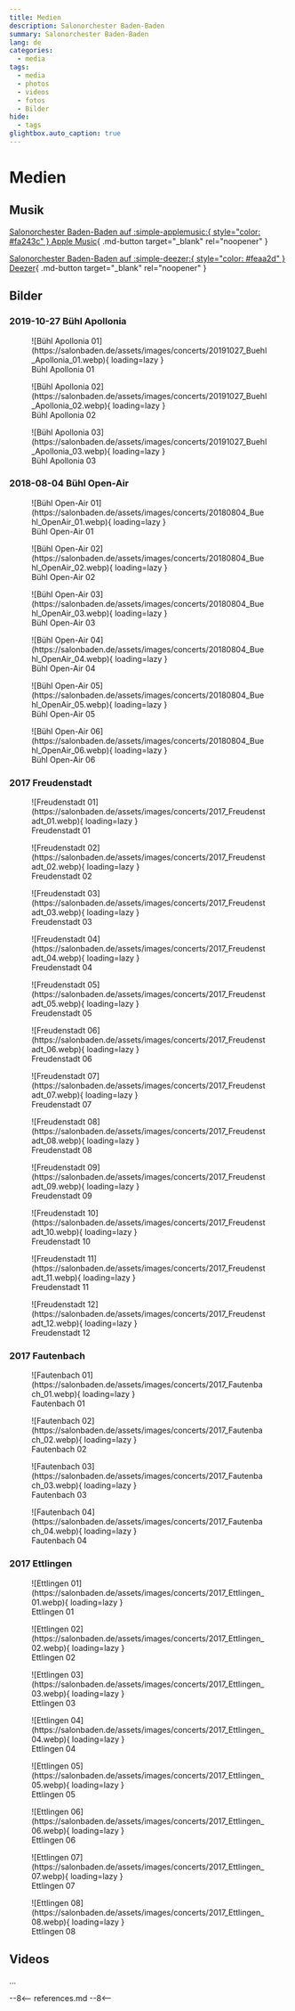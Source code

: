 ```yaml
---
title: Medien
description: Salonorchester Baden-Baden
summary: Salonorchester Baden-Baden
lang: de
categories:
  - media
tags:
  - media
  - photos
  - videos
  - fotos
  - Bilder
hide:
  - tags
glightbox.auto_caption: true
---
```


# Medien

<!-- more -->

## Musik

[Salonorchester Baden-Baden auf :simple-applemusic:{ style="color: #fa243c" } Apple Music](https://music.apple.com/us/artist/salonorchester-baden-baden/1449482405){ .md-button target="_blank" rel="noopener" }

[Salonorchester Baden-Baden auf :simple-deezer:{ style="color: #feaa2d" } Deezer](https://www.deezer.com/de/artist/57530502?autoplay=true){ .md-button target="_blank" rel="noopener" }

## Bilder

### 2019-10-27 Bühl Apollonia

<figure markdown>
  ![Bühl Apollonia 01](https://salonbaden.de/assets/images/concerts/20191027_Buehl_Apollonia_01.webp){ loading=lazy }
  <figcaption>Bühl Apollonia 01</figcaption>
</figure>

<figure markdown>
  ![Bühl Apollonia 02](https://salonbaden.de/assets/images/concerts/20191027_Buehl_Apollonia_02.webp){ loading=lazy }
  <figcaption>Bühl Apollonia 02</figcaption>
</figure>

<figure markdown>
  ![Bühl Apollonia 03](https://salonbaden.de/assets/images/concerts/20191027_Buehl_Apollonia_03.webp){ loading=lazy }
  <figcaption>Bühl Apollonia 03</figcaption>
</figure>

### 2018-08-04 Bühl Open-Air

<figure markdown>
  ![Bühl Open-Air 01](https://salonbaden.de/assets/images/concerts/20180804_Buehl_OpenAir_01.webp){ loading=lazy }
  <figcaption>Bühl Open-Air 01</figcaption>
</figure>

<figure markdown>
  ![Bühl Open-Air 02](https://salonbaden.de/assets/images/concerts/20180804_Buehl_OpenAir_02.webp){ loading=lazy }
  <figcaption>Bühl Open-Air 02</figcaption>
</figure>

<figure markdown>
  ![Bühl Open-Air 03](https://salonbaden.de/assets/images/concerts/20180804_Buehl_OpenAir_03.webp){ loading=lazy }
  <figcaption>Bühl Open-Air 03</figcaption>
</figure>

<figure markdown>
  ![Bühl Open-Air 04](https://salonbaden.de/assets/images/concerts/20180804_Buehl_OpenAir_04.webp){ loading=lazy }
  <figcaption>Bühl Open-Air 04</figcaption>
</figure>

<figure markdown>
  ![Bühl Open-Air 05](https://salonbaden.de/assets/images/concerts/20180804_Buehl_OpenAir_05.webp){ loading=lazy }
  <figcaption>Bühl Open-Air 05</figcaption>
</figure>

<figure markdown>
  ![Bühl Open-Air 06](https://salonbaden.de/assets/images/concerts/20180804_Buehl_OpenAir_06.webp){ loading=lazy }
  <figcaption>Bühl Open-Air 06</figcaption>
</figure>

### 2017 Freudenstadt

<figure markdown>
  ![Freudenstadt 01](https://salonbaden.de/assets/images/concerts/2017_Freudenstadt_01.webp){ loading=lazy }
  <figcaption>Freudenstadt 01</figcaption>
</figure>

<figure markdown>
  ![Freudenstadt 02](https://salonbaden.de/assets/images/concerts/2017_Freudenstadt_02.webp){ loading=lazy }
  <figcaption>Freudenstadt 02</figcaption>
</figure>

<figure markdown>
  ![Freudenstadt 03](https://salonbaden.de/assets/images/concerts/2017_Freudenstadt_03.webp){ loading=lazy }
  <figcaption>Freudenstadt 03</figcaption>
</figure>

<figure markdown>
  ![Freudenstadt 04](https://salonbaden.de/assets/images/concerts/2017_Freudenstadt_04.webp){ loading=lazy }
  <figcaption>Freudenstadt 04</figcaption>
</figure>

<figure markdown>
  ![Freudenstadt 05](https://salonbaden.de/assets/images/concerts/2017_Freudenstadt_05.webp){ loading=lazy }
  <figcaption>Freudenstadt 05</figcaption>
</figure>

<figure markdown>
  ![Freudenstadt 06](https://salonbaden.de/assets/images/concerts/2017_Freudenstadt_06.webp){ loading=lazy }
  <figcaption>Freudenstadt 06</figcaption>
</figure>

<figure markdown>
  ![Freudenstadt 07](https://salonbaden.de/assets/images/concerts/2017_Freudenstadt_07.webp){ loading=lazy }
  <figcaption>Freudenstadt 07</figcaption>
</figure>

<figure markdown>
  ![Freudenstadt 08](https://salonbaden.de/assets/images/concerts/2017_Freudenstadt_08.webp){ loading=lazy }
  <figcaption>Freudenstadt 08</figcaption>
</figure>

<figure markdown>
  ![Freudenstadt 09](https://salonbaden.de/assets/images/concerts/2017_Freudenstadt_09.webp){ loading=lazy }
  <figcaption>Freudenstadt 09</figcaption>
</figure>

<figure markdown>
  ![Freudenstadt 10](https://salonbaden.de/assets/images/concerts/2017_Freudenstadt_10.webp){ loading=lazy }
  <figcaption>Freudenstadt 10</figcaption>
</figure>

<figure markdown>
  ![Freudenstadt 11](https://salonbaden.de/assets/images/concerts/2017_Freudenstadt_11.webp){ loading=lazy }
  <figcaption>Freudenstadt 11</figcaption>
</figure>

<figure markdown>
  ![Freudenstadt 12](https://salonbaden.de/assets/images/concerts/2017_Freudenstadt_12.webp){ loading=lazy }
  <figcaption>Freudenstadt 12</figcaption>
</figure>

### 2017 Fautenbach

<figure markdown>
  ![Fautenbach 01](https://salonbaden.de/assets/images/concerts/2017_Fautenbach_01.webp){ loading=lazy }
  <figcaption>Fautenbach 01</figcaption>
</figure>

<figure markdown>
  ![Fautenbach 02](https://salonbaden.de/assets/images/concerts/2017_Fautenbach_02.webp){ loading=lazy }
  <figcaption>Fautenbach 02</figcaption>
</figure>

<figure markdown>
  ![Fautenbach 03](https://salonbaden.de/assets/images/concerts/2017_Fautenbach_03.webp){ loading=lazy }
  <figcaption>Fautenbach 03</figcaption>
</figure>

<figure markdown>
  ![Fautenbach 04](https://salonbaden.de/assets/images/concerts/2017_Fautenbach_04.webp){ loading=lazy }
  <figcaption>Fautenbach 04</figcaption>
</figure>

### 2017 Ettlingen

<figure markdown>
  ![Ettlingen 01](https://salonbaden.de/assets/images/concerts/2017_Ettlingen_01.webp){ loading=lazy }
  <figcaption>Ettlingen 01</figcaption>
</figure>

<figure markdown>
  ![Ettlingen 02](https://salonbaden.de/assets/images/concerts/2017_Ettlingen_02.webp){ loading=lazy }
  <figcaption>Ettlingen 02</figcaption>
</figure>

<figure markdown>
  ![Ettlingen 03](https://salonbaden.de/assets/images/concerts/2017_Ettlingen_03.webp){ loading=lazy }
  <figcaption>Ettlingen 03</figcaption>
</figure>

<figure markdown>
  ![Ettlingen 04](https://salonbaden.de/assets/images/concerts/2017_Ettlingen_04.webp){ loading=lazy }
  <figcaption>Ettlingen 04</figcaption>
</figure>

<figure markdown>
  ![Ettlingen 05](https://salonbaden.de/assets/images/concerts/2017_Ettlingen_05.webp){ loading=lazy }
  <figcaption>Ettlingen 05</figcaption>
</figure>

<figure markdown>
  ![Ettlingen 06](https://salonbaden.de/assets/images/concerts/2017_Ettlingen_06.webp){ loading=lazy }
  <figcaption>Ettlingen 06</figcaption>
</figure>

<figure markdown>
  ![Ettlingen 07](https://salonbaden.de/assets/images/concerts/2017_Ettlingen_07.webp){ loading=lazy }
  <figcaption>Ettlingen 07</figcaption>
</figure>

<figure markdown>
  ![Ettlingen 08](https://salonbaden.de/assets/images/concerts/2017_Ettlingen_08.webp){ loading=lazy }
  <figcaption>Ettlingen 08</figcaption>
</figure>

## Videos

...

--8<--
references.md
--8<--

